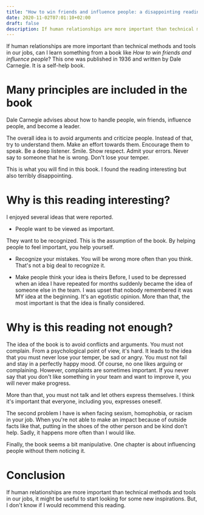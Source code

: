 ```yaml
---
title: "How to win friends and influence people: a disappointing reading"
date: 2020-11-02T07:01:10+02:00
draft: false
description: If human relationships are more important than technical methods and tools in our jobs, can I learn something from a book like *How to win friends and influence people*? This one was published in 1936 and written by Dale Carnegie. It is a self-help book.
---
```

If human relationships are more important than technical methods and tools in our jobs, can I learn something from a book like *How to win friends and influence people*? This one was published in 1936 and written by Dale Carnegie. It is a self-help book.

# Many principles are included in the book

Dale Carnegie advises about how to handle people, win friends, influence people, and become a leader.

The overall idea is to avoid arguments and criticize people. Instead of that, try to understand them. Make an effort towards them. Encourage them to speak. Be a deep listener. Smile. Show respect. Admit your errors. Never say to someone that he is wrong. Don't lose your temper.

This is what you will find in this book. I found the reading interesting but also terribly disappointing.

# Why is this reading interesting?

I enjoyed several ideas that were reported.

- People want to be viewed as important.

They want to be recognized. This is the assumption of the book. By helping people to feel important, you help yourself.

- Recognize your mistakes. You will be wrong more often than you think. That's not a big deal to recognize it.

- Make people think your idea is theirs
Before, I used to be depressed when an idea I have repeated for months suddenly became the idea of someone else in the team. I was upset that nobody remembered it was MY idea at the beginning. It's an egotistic opinion. More than that, the most important is that the idea is finally considered.

# Why is this reading not enough?

The idea of the book is to avoid conflicts and arguments. You must not complain.
From a psychological point of view, it's hard. It leads to the idea that you must never lose your temper, be sad or angry. You must not fail and stay in a perfectly happy mood. Of course, no one likes arguing or complaining. However, complaints are sometimes important. If you never say that you don't like something in your team and want to improve it, you will never make progress.

More than that, you must not talk and let others express themselves. I think it's important that everyone, including you, expresses oneself.

The second problem I have is when facing sexism, homophobia, or racism in your job. When you're not able to make an impact because of outside facts like that, putting in the shoes of the other person and be kind don't help. Sadly, it happens more often than I would like.

Finally, the book seems a bit manipulative. One chapter is about influencing people without them noticing it.

# Conclusion

If human relationships are more important than technical methods and tools in our jobs, it might be useful to start looking for some new inspirations.
But, I don't know if I would recommend this reading.
